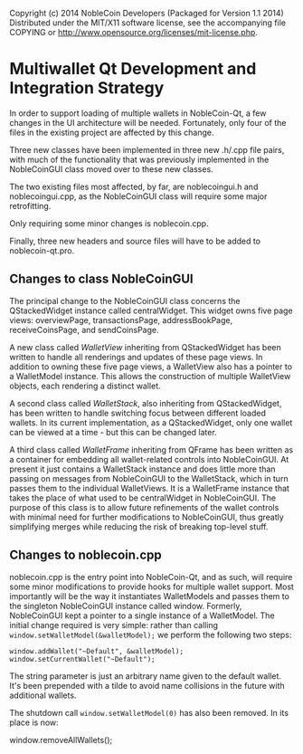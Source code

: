 Copyright (c) 2014 NobleCoin Developers (Packaged for Version 1.1 2014)
Distributed under the MIT/X11 software license, see the accompanying file COPYING or http://www.opensource.org/licenses/mit-license.php.

Multiwallet Qt Development and Integration Strategy
===================================================

In order to support loading of multiple wallets in NobleCoin-Qt, a few changes in the UI architecture will be needed.
Fortunately, only four of the files in the existing project are affected by this change.

Three new classes have been implemented in three new .h/.cpp file pairs, with much of the functionality that was previously
implemented in the NobleCoinGUI class moved over to these new classes.

The two existing files most affected, by far, are noblecoingui.h and noblecoingui.cpp, as the NobleCoinGUI class will require
some major retrofitting.

Only requiring some minor changes is noblecoin.cpp.

Finally, three new headers and source files will have to be added to noblecoin-qt.pro.

Changes to class NobleCoinGUI
---------------------------
The principal change to the NobleCoinGUI class concerns the QStackedWidget instance called centralWidget.
This widget owns five page views: overviewPage, transactionsPage, addressBookPage, receiveCoinsPage, and sendCoinsPage.

A new class called *WalletView* inheriting from QStackedWidget has been written to handle all renderings and updates of
these page views. In addition to owning these five page views, a WalletView also has a pointer to a WalletModel instance.
This allows the construction of multiple WalletView objects, each rendering a distinct wallet.

A second class called *WalletStack*, also inheriting from QStackedWidget, has been written to handle switching focus between
different loaded wallets. In its current implementation, as a QStackedWidget, only one wallet can be viewed at a time -
but this can be changed later.

A third class called *WalletFrame* inheriting from QFrame has been written as a container for embedding all wallet-related
controls into NobleCoinGUI. At present it just contains a WalletStack instance and does little more than passing on messages
from NobleCoinGUI to the WalletStack, which in turn passes them to the individual WalletViews. It is a WalletFrame instance
that takes the place of what used to be centralWidget in NobleCoinGUI. The purpose of this class is to allow future
refinements of the wallet controls with minimal need for further modifications to NobleCoinGUI, thus greatly simplifying
merges while reducing the risk of breaking top-level stuff.

Changes to noblecoin.cpp
----------------------
noblecoin.cpp is the entry point into NobleCoin-Qt, and as such, will require some minor modifications to provide hooks for
multiple wallet support. Most importantly will be the way it instantiates WalletModels and passes them to the
singleton NobleCoinGUI instance called window. Formerly, NobleCoinGUI kept a pointer to a single instance of a WalletModel.
The initial change required is very simple: rather than calling `window.setWalletModel(&walletModel);` we perform the
following two steps:

	window.addWallet("~Default", &walletModel);
	window.setCurrentWallet("~Default");

The string parameter is just an arbitrary name given to the default wallet. It's been prepended with a tilde to avoid name collisions in the future with additional wallets.

The shutdown call `window.setWalletModel(0)` has also been removed. In its place is now:

window.removeAllWallets();
